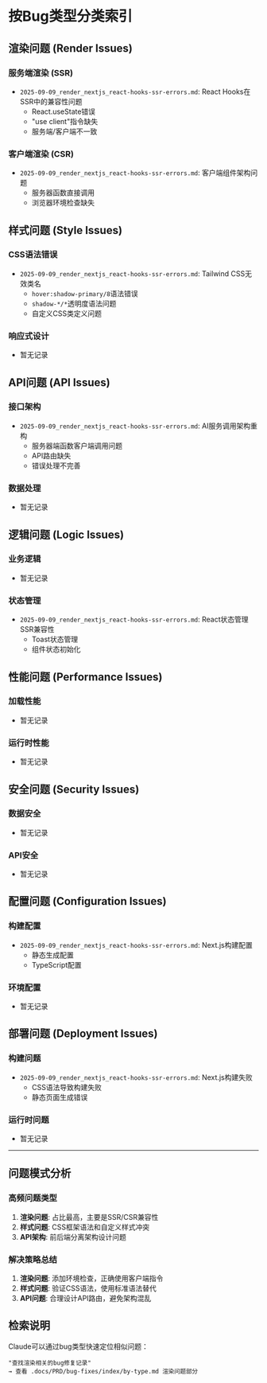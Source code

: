 # 按Bug类型分类索引

## 渲染问题 (Render Issues)

### 服务端渲染 (SSR)
- `2025-09-09_render_nextjs_react-hooks-ssr-errors.md`: React Hooks在SSR中的兼容性问题
  - React.useState错误
  - "use client"指令缺失
  - 服务端/客户端不一致

### 客户端渲染 (CSR) 
- `2025-09-09_render_nextjs_react-hooks-ssr-errors.md`: 客户端组件架构问题
  - 服务器函数直接调用
  - 浏览器环境检查缺失

## 样式问题 (Style Issues)

### CSS语法错误
- `2025-09-09_render_nextjs_react-hooks-ssr-errors.md`: Tailwind CSS无效类名
  - `hover:shadow-primary/8`语法错误
  - `shadow-*/*`透明度语法问题
  - 自定义CSS类定义问题

### 响应式设计
- 暂无记录

## API问题 (API Issues)

### 接口架构
- `2025-09-09_render_nextjs_react-hooks-ssr-errors.md`: AI服务调用架构重构
  - 服务器端函数客户端调用问题
  - API路由缺失
  - 错误处理不完善

### 数据处理
- 暂无记录

## 逻辑问题 (Logic Issues)

### 业务逻辑
- 暂无记录

### 状态管理
- `2025-09-09_render_nextjs_react-hooks-ssr-errors.md`: React状态管理SSR兼容性
  - Toast状态管理
  - 组件状态初始化

## 性能问题 (Performance Issues)

### 加载性能
- 暂无记录

### 运行时性能
- 暂无记录

## 安全问题 (Security Issues)

### 数据安全
- 暂无记录

### API安全
- 暂无记录

## 配置问题 (Configuration Issues)

### 构建配置
- `2025-09-09_render_nextjs_react-hooks-ssr-errors.md`: Next.js构建配置
  - 静态生成配置
  - TypeScript配置

### 环境配置
- 暂无记录

## 部署问题 (Deployment Issues)

### 构建问题
- `2025-09-09_render_nextjs_react-hooks-ssr-errors.md`: Next.js构建失败
  - CSS语法导致构建失败
  - 静态页面生成错误

### 运行时问题
- 暂无记录

---

## 问题模式分析

### 高频问题类型
1. **渲染问题**: 占比最高，主要是SSR/CSR兼容性
2. **样式问题**: CSS框架语法和自定义样式冲突
3. **API架构**: 前后端分离架构设计问题

### 解决策略总结
1. **渲染问题**: 添加环境检查，正确使用客户端指令
2. **样式问题**: 验证CSS语法，使用标准语法替代
3. **API问题**: 合理设计API路由，避免架构混乱

## 检索说明
Claude可以通过bug类型快速定位相似问题：
```
"查找渲染相关的bug修复记录"
→ 查看 .docs/PRD/bug-fixes/index/by-type.md 渲染问题部分
```
